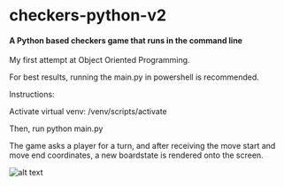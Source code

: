 # checkers-python-v2
#### A Python based checkers game that runs in the command line

My first attempt at Object Oriented Programming.

For best results, running the main.py in powershell is recommended.

Instructions:

Activate virtual venv: /venv/scripts/activate

Then, run python main.py

The game asks a player for a turn, and after receiving the move start and move end coordinates, a new boardstate is rendered onto the screen.

![alt text](https://cdn.discordapp.com/attachments/617825237752479751/1178820359101882489/image.png?ex=65778903&is=65651403&hm=c2502cfda77d68e0d480912d4093d1e1e02ff8f12fc4f07a8dce191d951c41df&)

